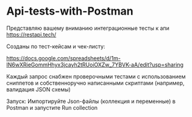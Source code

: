 # Api-tests-with-Postman

Представляю вашему вниманию интеграционные тесты к апи https://restapi.tech/

Созданы по тест-кейсам и чек-листу:

https://docs.google.com/spreadsheets/d/1m-IN6wXRieGommHhyx3jcayh2tRUoiOXZw_7YBVK-aA/edit?usp=sharing

Каждый запрос снабжен проверочными тестами с использованием сниппетов и собственноручно написанными скриптами (например, валидация JSON схемы)

Запуск:
Импортируйте Json-файлы (коллекция и переменные) в Postman и запустите Run collection

